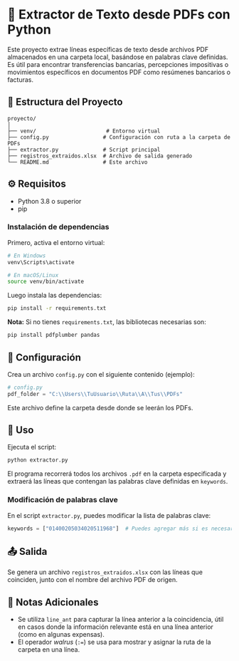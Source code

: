 # 🧾 Extractor de Texto desde PDFs con Python

Este proyecto extrae líneas específicas de texto desde archivos PDF almacenados en una carpeta local, basándose en palabras clave definidas. Es útil para encontrar transferencias bancarias, percepciones impositivas o movimientos específicos en documentos PDF como resúmenes bancarios o facturas.

## 📂 Estructura del Proyecto

```
proyecto/
│
├── venv/                      # Entorno virtual
├── config.py                 # Configuración con ruta a la carpeta de PDFs
├── extractor.py              # Script principal
├── registros_extraidos.xlsx  # Archivo de salida generado
└── README.md                 # Este archivo
```

## ⚙️ Requisitos

* Python 3.8 o superior
* pip

### Instalación de dependencias

Primero, activa el entorno virtual:

```bash
# En Windows
venv\Scripts\activate

# En macOS/Linux
source venv/bin/activate
```

Luego instala las dependencias:

```bash
pip install -r requirements.txt
```

**Nota:** Si no tienes `requirements.txt`, las bibliotecas necesarias son:

```bash
pip install pdfplumber pandas
```

## 🔧 Configuración

Crea un archivo `config.py` con el siguiente contenido (ejemplo):

```python
# config.py
pdf_folder = "C:\\Users\\TuUsuario\\Ruta\\A\\Tus\\PDFs"
```

Este archivo define la carpeta desde donde se leerán los PDFs.

## 🚀 Uso

Ejecuta el script:

```bash
python extractor.py
```

El programa recorrerá todos los archivos `.pdf` en la carpeta especificada y extraerá las líneas que contengan las palabras clave definidas en `keywords`.

### Modificación de palabras clave

En el script `extractor.py`, puedes modificar la lista de palabras clave:

```python
keywords = ["01400205034020511968"]  # Puedes agregar más si es necesario
```

## 📤 Salida

Se genera un archivo `registros_extraidos.xlsx` con las líneas que coinciden, junto con el nombre del archivo PDF de origen.

## 📌 Notas Adicionales

* Se utiliza `line_ant` para capturar la línea anterior a la coincidencia, útil en casos donde la información relevante está en una línea anterior (como en algunas expensas).
* El operador *walrus* (`:=`) se usa para mostrar y asignar la ruta de la carpeta en una línea.

